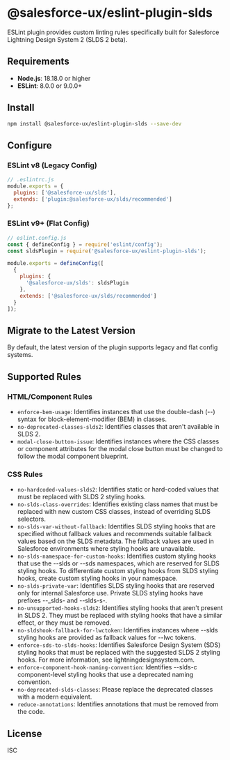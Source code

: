 # @salesforce-ux/eslint-plugin-slds

ESLint plugin provides custom linting rules specifically built for Salesforce Lightning Design System 2 (SLDS 2 beta).

## Requirements

- **Node.js**: 18.18.0 or higher
- **ESLint**: 8.0.0 or 9.0.0+

## Install

```bash
npm install @salesforce-ux/eslint-plugin-slds --save-dev
```

## Configure

### ESLint v8 (Legacy Config)

```javascript
// .eslintrc.js
module.exports = {
  plugins: ['@salesforce-ux/slds'],
  extends: ['plugin:@salesforce-ux/slds/recommended']
};
```

### ESLint v9+ (Flat Config)

```javascript
// eslint.config.js
const { defineConfig } = require('eslint/config');
const sldsPlugin = require('@salesforce-ux/eslint-plugin-slds');

module.exports = defineConfig([
  {
    plugins: {
      '@salesforce-ux/slds': sldsPlugin
    },
    extends: ['@salesforce-ux/slds/recommended']
  }
]);
```

## Migrate to the Latest Version

By default, the latest version of the plugin supports legacy and flat config systems.

## Supported Rules

### HTML/Component Rules

- `enforce-bem-usage`: Identifies instances that use the double-dash (--) syntax for block-element-modifier (BEM) in classes.
- `no-deprecated-classes-slds2`: Identifies classes that aren't available in SLDS 2.
- `modal-close-button-issue`: Identifies instances where the CSS classes or component attributes for the modal close button must be changed to follow the modal component blueprint.

### CSS Rules

- `no-hardcoded-values-slds2`: Identifies static or hard-coded values that must be replaced with SLDS 2 styling hooks.
- `no-slds-class-overrides`: Identifies existing class names that must be replaced with new custom CSS classes, instead of overriding SLDS selectors.
- `no-slds-var-without-fallback`: Identifies SLDS styling hooks that are specified without fallback values and recommends suitable fallback values based on the SLDS metadata. The fallback values are used in Salesforce environments where styling hooks are unavailable.
- `no-slds-namespace-for-custom-hooks`: Identifies custom styling hooks that use the --slds or --sds namespaces, which are reserved for SLDS styling hooks. To differentiate custom styling hooks from SLDS styling hooks, create custom styling hooks in your namespace.
- `no-slds-private-var`: Identifies SLDS styling hooks that are reserved only for internal Salesforce use. Private SLDS styling hooks have prefixes --_slds- and --slds-s-.
- `no-unsupported-hooks-slds2`: Identifies styling hooks that aren't present in SLDS 2. They must be replaced with styling hooks that have a similar effect, or they must be removed.
- `no-sldshook-fallback-for-lwctoken`: Identifies instances where --slds styling hooks are provided as fallback values for --lwc tokens.
- `enforce-sds-to-slds-hooks`: Identifies Salesforce Design System (SDS) styling hooks that must be replaced with the suggested SLDS 2 styling hooks. For more information, see lightningdesignsystem.com.
- `enforce-component-hook-naming-convention`: Identifies --slds-c component-level styling hooks that use a deprecated naming convention.
- `no-deprecated-slds-classes`: Please replace the deprecated classes with a modern equivalent.
- `reduce-annotations`: Identifies annotations that must be removed from the code.

## License

ISC